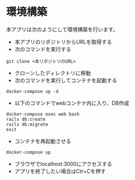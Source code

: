 # 環境構築
本アプリは次のようにして環境構築を行います。
- 本アプリのリポジトリからURLを取得する
- 次のコマンドを実行する
```
git clone <本リポジトリのURL>
```
- クローンしたディレクトリに移動
- 次のコマンドを実行してコンテナを起動する
```
docker-compose up -d
```
- 以下のコマンドでwebコンテナ内に入り、DB作成
```
docker-compose exec web bash
rails db:create
rails db:migrate
exit
```

- コンテナを再起動させる
```
docker-compose up
```

- ブラウザでlocalhost:3000にアクセスする
- アプリを終了したい場合はCtr+Cを押す